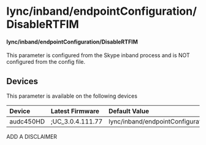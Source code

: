﻿---
description: lync/inband/endpointConfiguration/DisableRTFIM
search:
    keywords: ['lync','inband','endpointConfiguration','DisableRTFIM']
---

# lync/inband/endpointConfiguration/DisableRTFIM

#### lync/inband/endpointConfiguration/DisableRTFIM

This parameter is configured from the Skype inband process and is NOT configured from the config file.



## Devices
This parameter is available on the following devices

| Device | Latest Firmware | Default Value |
|:---|:---|:---|
| audc450HD | ;UC_3.0.4.111.77 | lync/inband/endpointConfiguration/DisableRTFIM=0 

ADD A DISCLAIMER
